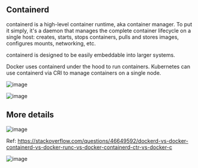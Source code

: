 ## Containerd

containerd is a high-level container runtime, aka container manager. 
To put it simply, it's a daemon that manages the complete container lifecycle on a single host: 
creates, starts, stops containers, pulls and stores images, configures mounts, networking, etc.

containerd is designed to be easily embeddable into larger systems. 

Docker uses containerd under the hood to run containers. Kubernetes can use containerd via CRI to manage containers on a single node.

![image](https://github.com/user-attachments/assets/2279da2b-78bb-4c3c-b43d-dbe2ab363c65)

![image](https://github.com/user-attachments/assets/0932ad79-dc88-43fa-85e6-71bbf87b388d)


## More details
![image](https://github.com/user-attachments/assets/476823da-c08c-4102-9322-1f82b53303b6)

Ref: https://stackoverflow.com/questions/46649592/dockerd-vs-docker-containerd-vs-docker-runc-vs-docker-containerd-ctr-vs-docker-c 

![image](https://github.com/user-attachments/assets/cfe2c01d-c2fe-4a5a-91f8-dbcc2539d10a)
